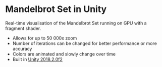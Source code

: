 # Mandelbrot Set in Unity
Real-time visualisation of the Mandelbrot Set running on GPU with a fragment shader.
* Allows for up to 50 000x zoom
* Number of iterations can be changed for better performance or more accuracy
* Colors are animated and slowly change over time
* Built in [Unity 2018.2.0f2](https://unity3d.com/unity/whats-new/unity-2018.2.0)
